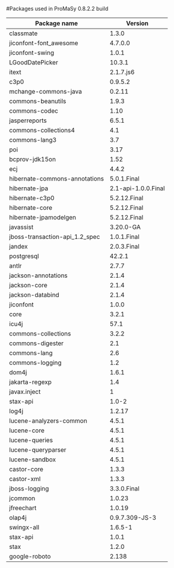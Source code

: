 #Packages used in ProMaSy 0.8.2.2 build

Package name|Version
---|---
classmate|1.3.0
jiconfont-font_awesome|4.7.0.0
jiconfont-swing|1.0.1
LGoodDatePicker|10.3.1
itext|2.1.7.js6
c3p0|0.9.5.2
mchange-commons-java|0.2.11
commons-beanutils|1.9.3
commons-codec|1.10
jasperreports|6.5.1
commons-collections4|4.1
commons-lang3|3.7
poi|3.17
bcprov-jdk15on|1.52
ecj|4.4.2
hibernate-commons-annotations|5.0.1.Final
hibernate-jpa|2.1-api-1.0.0.Final
hibernate-c3p0|5.2.12.Final
hibernate-core|5.2.12.Final
hibernate-jpamodelgen|5.2.12.Final
javassist|3.20.0-GA
jboss-transaction-api_1.2_spec|1.0.1.Final
jandex|2.0.3.Final
postgresql|42.2.1
antlr|2.7.7
jackson-annotations|2.1.4
jackson-core|2.1.4
jackson-databind|2.1.4
jiconfont|1.0.0
core|3.2.1
icu4j|57.1
commons-collections|3.2.2
commons-digester|2.1
commons-lang|2.6
commons-logging|1.2
dom4j|1.6.1
jakarta-regexp|1.4
javax.inject|1
stax-api|1.0-2
log4j|1.2.17
lucene-analyzers-common|4.5.1
lucene-core|4.5.1
lucene-queries|4.5.1
lucene-queryparser|4.5.1
lucene-sandbox|4.5.1
castor-core|1.3.3
castor-xml|1.3.3
jboss-logging|3.3.0.Final
jcommon|1.0.23
jfreechart|1.0.19
olap4j|0.9.7.309-JS-3
swingx-all|1.6.5-1
stax-api|1.0.1
stax|1.2.0
google-roboto|2.138
